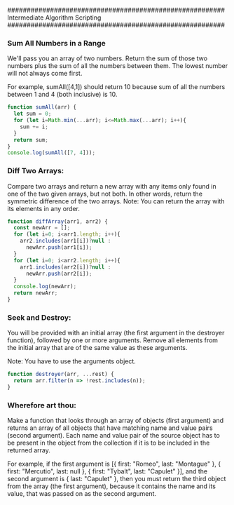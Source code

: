 
########################################################
Intermediate Algorithm Scripting
########################################################

### Sum All Numbers in a Range
We'll pass you an array of two numbers. Return the sum of those two numbers plus the sum of all the numbers between them. The lowest number will not always come first.

For example, sumAll([4,1]) should return 10 because sum of all the numbers between 1 and 4 (both inclusive) is 10.
  ```js
  function sumAll(arr) {
    let sum = 0;
    for (let i=Math.min(...arr); i<=Math.max(...arr); i++){
      sum += i;
    }
    return sum;
  }
  console.log(sumAll([7, 4]));
  ```


### Diff Two Arrays:
Compare two arrays and return a new array with any items only found in one of the two given arrays, but not both. In other words, return the symmetric difference of the two arrays.
Note: You can return the array with its elements in any order.
  ```js
  function diffArray(arr1, arr2) {
    const newArr = [];
    for (let i=0; i<arr1.length; i++){
      arr2.includes(arr1[i])?null :
        newArr.push(arr1[i]);
    }
    for (let i=0; i<arr2.length; i++){
      arr1.includes(arr2[i])?null :
        newArr.push(arr2[i]);
    }
    console.log(newArr);
    return newArr;
  }
  ```


### Seek and Destroy:
You will be provided with an initial array (the first argument in the destroyer function), followed by one or more arguments. Remove all elements from the initial array that are of the same value as these arguments.

Note: You have to use the arguments object.
  ```js
  function destroyer(arr, ...rest) {
    return arr.filter(n => !rest.includes(n));
  }
  ```


### Wherefore art thou:
Make a function that looks through an array of objects (first argument) and returns an array of all objects that have matching name and value pairs (second argument). Each name and value pair of the source object has to be present in the object from the collection if it is to be included in the returned array.

For example, if the first argument is [{ first: "Romeo", last: "Montague" }, { first: "Mercutio", last: null }, { first: "Tybalt", last: "Capulet" }], and the second argument is { last: "Capulet" }, then you must return the third object from the array (the first argument), because it contains the name and its value, that was passed on as the second argument.
  ```js

  ```


### 

  ```js

  ```


### 

  ```js

  ```



